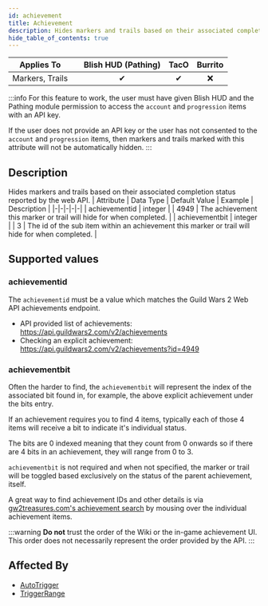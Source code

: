 ```yaml
---
id: achievement
title: Achievement
description: Hides markers and trails based on their associated completion status reported by the web API.
hide_table_of_contents: true
---
```

| Applies To | | Blish HUD (Pathing) | TacO | Burrito |
|-|-|-|-|-|
| <center>Markers, Trails</center> | | <center>✔</center> | <center>✔</center> | <center>❌</center> |


:::info 
For this feature to work, the user must have given Blish HUD and the Pathing module permission to access the `account` and `progression` items with an API key.

If the user does not provide an API key or the user has not consented to the `account` and `progression` items, then markers and trails marked with this attribute will not be automatically hidden.
:::

## Description
Hides markers and trails based on their associated completion status reported by the web API.
| Attribute | Data Type | Default Value | Example | Description |
|-|-|-|-|-|
| achievementid | integer |  | 4949 | The achievement this marker or trail will hide for when completed. | 
| achievementbit | integer |  | 3 | The id of the sub item within an achievement this marker or trail will hide for when completed. | 
## Supported values
### achievementid

The `achievementid` must be a value which matches the Guild Wars 2 Web API achievements endpoint.
- API provided list of achievements: https://api.guildwars2.com/v2/achievements
- Checking an explicit achievement: https://api.guildwars2.com/v2/achievements?id=4949

### achievementbit
Often the harder to find, the `achievementbit` will represent the index of the associated bit found in, for example, the above explicit achievement under the bits entry.

If an achievement requires you to find 4 items, typically each of those 4 items will receive a bit to indicate it's individual status.

The bits are 0 indexed meaning that they count from 0 onwards so if there are 4 bits in an achievement, they will range from 0 to 3.

`achievementbit` is not required and when not specified, the marker or trail will be toggled based exclusively on the status of the parent achievement, itself.

A great way to find achievement IDs and other details is via [gw2treasures.com's achievement search](https://en.gw2treasures.com/achievement) by mousing over the individual achievement items.

:::warning 
**Do not** trust the order of the Wiki or the in-game achievement UI. This order does not necessarily represent the order provided by the API.
:::

## Affected By
- [AutoTrigger](/docs/marker-dev/attributes/autotrigger)
- [TriggerRange](/docs/marker-dev/attributes/triggerrange)

